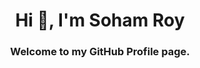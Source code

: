 <h1 align="center">Hi 👋, I'm Soham Roy</h1>
<h3 align="center">Welcome to my GitHub Profile page.</h3>
